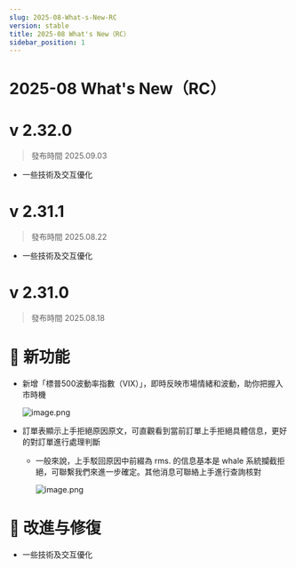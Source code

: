 ```yaml
---
slug: 2025-08-What-s-New-RC
version: stable
title: 2025-08 What's New（RC）
sidebar_position: 1
---
```



# 2025-08 What's New（RC）


# v 2.32.0

> 發布時間   2025.09.03
- 一些技術及交互優化

# v 2.31.1

> 發布時間   2025.08.22
- 一些技術及交互優化

# v 2.31.0

> 發布時間   2025.08.18

# 🎉 新功能

- 新增「標普500波動率指數（VIX）」，即時反映市場情緒和波動，助你把握入市時機

    ![image.png](/assets/6c5a64150318cf10754cb69b0c129861.png)

- 訂單表顯示上手拒絕原因原文，可直觀看到當前訂單上手拒絕具體信息，更好的對訂單進行處理判斷
    - 一般來說，上手駁回原因中前綴為 rms. 的信息基本是 whale 系統攔截拒絕，可聯繫我們來進一步確定。其他消息可聯絡上手進行查詢核對

        ![image.png](/assets/a17fd9a384899d68b4f8ef8e3d5dfb7e.png)


# 📌 改進与修復

- 一些技術及交互優化
